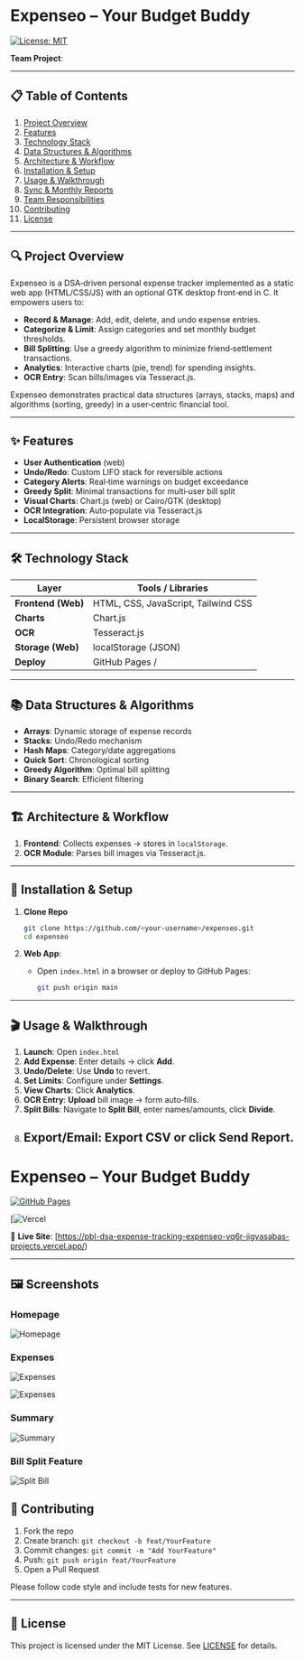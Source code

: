 # Expenseo – Your Budget Buddy

[![License: MIT](https://img.shields.io/badge/License-MIT-green.svg)](LICENSE)


**Team Project**:


---

## 📋 Table of Contents

1. [Project Overview](#project-overview)
2. [Features](#features)
3. [Technology Stack](#technology-stack)
4. [Data Structures & Algorithms](#data-structures--algorithms)
5. [Architecture & Workflow](#architecture--workflow)
6. [Installation & Setup](#installation--setup)
7. [Usage & Walkthrough](#usage--walkthrough)
8. [Sync & Monthly Reports](#sync--monthly-reports)
9. [Team Responsibilities](#team-responsibilities)
10. [Contributing](#contributing)
11. [License](#license)

---

## 🔍 Project Overview

Expenseo is a DSA‑driven personal expense tracker implemented as a static web app (HTML/CSS/JS) with an optional GTK desktop front‑end in C. It empowers users to:

* **Record & Manage**: Add, edit, delete, and undo expense entries.
* **Categorize & Limit**: Assign categories and set monthly budget thresholds.
* **Bill Splitting**: Use a greedy algorithm to minimize friend‐settlement transactions.
* **Analytics**: Interactive charts (pie, trend) for spending insights.
* **OCR Entry**: Scan bills/images via Tesseract.js.

Expenseo demonstrates practical data structures (arrays, stacks, maps) and algorithms (sorting, greedy) in a user‑centric financial tool.

---

## ✨ Features

* **User Authentication** (web)
* **Undo/Redo**: Custom LIFO stack for reversible actions
* **Category Alerts**: Real‑time warnings on budget exceedance
* **Greedy Split**: Minimal transactions for multi‑user bill split
* **Visual Charts**: Chart.js (web) or Cairo/GTK (desktop)
* **OCR Integration**: Auto‑populate via Tesseract.js
* **LocalStorage**: Persistent browser storage

---

## 🛠️ Technology Stack

| Layer                | Tools / Libraries                   |
| -------------------- | ----------------------------------- |
| **Frontend (Web)**   | HTML, CSS, JavaScript, Tailwind CSS |
| **Charts**           | Chart.js                            |
| **OCR**              | Tesseract.js                        |
| **Storage (Web)**    | localStorage (JSON)                 |           
| **Deploy**           | GitHub Pages /      |

---

## 📚 Data Structures & Algorithms

* **Arrays**: Dynamic storage of expense records
* **Stacks**: Undo/Redo mechanism
* **Hash Maps**: Category/date aggregations
* **Quick Sort**: Chronological sorting
* **Greedy Algorithm**: Optimal bill splitting
* **Binary Search**: Efficient filtering

---

## 🏗️ Architecture & Workflow

1. **Frontend**: Collects expenses → stores in `localStorage`.
2. **OCR Module**: Parses bill images via Tesseract.js.
---

## 🚀 Installation & Setup

1. **Clone Repo**

   ```bash
   git clone https://github.com/<your-username>/expenseo.git
   cd expenseo
   ```
2. **Web App**:

   * Open `index.html` in a browser or deploy to GitHub Pages:

     ```bash
     git push origin main
     ```
   

---

## 🎬 Usage & Walkthrough

1. **Launch**: Open `index.html`
2. **Add Expense**: Enter details → click **Add**.
3. **Undo/Delete**: Use **Undo** to revert.
4. **Set Limits**: Configure under **Settings**.
5. **View Charts**: Click **Analytics**.
6. **OCR Entry**: **Upload** bill image → form auto‑fills.
7. **Split Bills**: Navigate to **Split Bill**, enter names/amounts, click **Divide**.
8. **Export/Email**: **Export CSV** or click **Send Report**.
   --------
# Expenseo – Your Budget Buddy

[![GitHub Pages](https://img.shields.io/badge/Pages-Deployed-blue.svg)](https://jigyasaba.github.io/expenseo/)

[![Vercel](https://pbl-dsa-expense-tracking-expenseo-vq6r-jigyasabas-projects.vercel.app/)


🔗 **Live Site**: [https://pbl-dsa-expense-tracking-expenseo-vq6r-jigyasabas-projects.vercel.app/)

---
## 🖼️ Screenshots

### Homepage

![Homepage](docs/assets/HomePage.png)


### Expenses

![Expenses](docs/assets/Expense1.png)


![Expenses](docs/assets/Expense2.png)


### Summary

![Summary](docs/assets/Summary.png)


### Bill Split Feature

![Split Bill](docs/assets/Split.png)


## 🤝 Contributing

1. Fork the repo
2. Create branch: `git checkout -b feat/YourFeature`
3. Commit changes: `git commit -m "Add YourFeature"`
4. Push: `git push origin feat/YourFeature`
5. Open a Pull Request

Please follow code style and include tests for new features.

---

## 📄 License

This project is licensed under the MIT License. See [LICENSE](LICENSE) for details.
